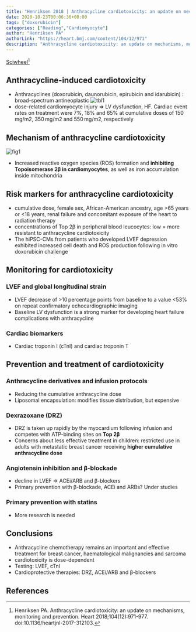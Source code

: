 ```yaml
---
title: "Henriksen 2018 | Anthracycline cardiotoxicity: an update on mechanisms, monitoring and prevention"
date: 2020-10-23T00:06:36+08:00
tags: ["doxorubicin"]
categories: ["Reading","Cardiomyocyte"]
author: "Henriksen PA"
authorLink: "https://heart.bmj.com/content/104/12/971"
description: "Anthracycline cardiotoxicity: an update on mechanisms, monitoring and prevention"
---
```


[Sciwheel](https://sciwheel.com/work/#/items/6049576)[^Henriksen2018]

<!--more-->

## Anthracycline-induced cardiotoxicity
* Anthracyclines (doxorubicin, daunorubicin, epirubicin and idarubicin) : broad-spectrum antineoplastic
![tbl1](https://user-images.githubusercontent.com/40054455/86618941-535cd000-bfec-11ea-9a43-fd582efd38e4.png)
* dose-related cardiomyocyte injury => LV dysfunction, HF. Cardiac event rates on treatment were 7%, 18% and 65% at cumulative doses of 150 mg/m2, 350 mg/m2 and 550 mg/m2, respectively
## Mechanism of anthracycline cardiotoxicity
![fig1](https://user-images.githubusercontent.com/40054455/86618936-522ba300-bfec-11ea-8784-cd3c44829c2a.jpg)
* Increased reactive oxygen species (ROS) formation and **inhibiting Topoisomerase 2β in cardiomyocytes**, as well as iron accumulation inside mitochondria

## Risk markers for anthracycline cardiotoxicity
* cumulative dose, female sex, African-American ancestry, age >65 years or <18 years, renal failure and concomitant exposure of the heart to radiation therapy
* concentrations of Top 2β in peripheral blood leucocytes: low = more resistant to anthracycline cardiotoxicity
* The hiPSC-CMs from patients who developed LVEF depression exhibited increased cell death and ROS production following in vitro doxorubicin challenge

## Monitoring for cardiotoxicity
### LVEF and global longitudinal strain
* LVEF decrease of >10 percentage points from baseline to a value <53% on repeat confirmatory echocardiographic imaging
* Baseline LV dysfunction is a strong marker for developing heart failure complications with anthracycline
### Cardiac biomarkers
* Cardiac troponin I (cTnI) and cardiac troponin T

## Prevention and treatment of cardiotoxicity
### Anthracycline derivatives and infusion protocols
* Reducing the cumulative anthracycline dose
* Liposomal encapsulation: modifies tissue distribution, but expensive
### Dexrazoxane (DRZ)
* DRZ is taken up rapidly by the myocardium following infusion and competes with ATP-binding sites on **Top 2β**
* Concerns about less effective treatment in children: restricted use in adults with metastatic breast cancer receiving **higher cumulative anthracycline dose**
### Angiotensin inhibition and β-blockade
* decline in LVEF => ACEi/ARB and β-blockers
* Primary prevention with β-blockade, ACEi and ARBs? Under studies
### Primary prevention with statins
* More research is needed
## Conclusions
* Anthracycline chemotherapy remains an important and effective treatment for breast cancer, haematological malignancies and sarcoma
* cardiotoxicity is dose-dependent
* Testing: LVEF, cTnI
* Cardioprotective therapies: DRZ, ACEi/ARB and β-blockers
## References
[^Henriksen2018]: Henriksen PA. Anthracycline cardiotoxicity: an update on mechanisms, monitoring and prevention. Heart 2018;104(12):971-977. doi:10.1136/heartjnl-2017-312103.
